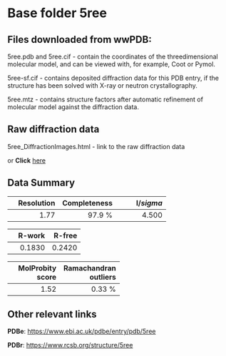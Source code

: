 # Base folder 5ree

## Files downloaded from wwPDB:

5ree.pdb and 5ree.cif - contain the coordinates of the threedimensional molecular model, and can be viewed with, for example, Coot or Pymol.

5ree-sf.cif - contains deposited diffraction data for this PDB entry, if the structure has been solved with X-ray or neutron crystallography.

5ree.mtz - contains structure factors after automatic refinement of molecular model against the diffraction data.

## Raw diffraction data

5ree_DiffractionImages.html - link to the raw diffraction data 

or **Click** [here](https://zenodo.org/record/3730629) 

## Data Summary
|   | Resolution | Completeness| I/$sigma$ |
|---|-------------:|----------------:|--------------:|
|   |1.77|97.9  %|<img width=50/>4.500|

|   | **R-work**| **R-free**   
|---|-------------:|----------------:|           
||0.1830|0.2420|

|   |**MolProbity<br>score**| **Ramachandran<br>outliers** 
|---|-------------:|----------------:|
||1.52|0.33 %|

## Other relevant links 
**PDBe**:  https://www.ebi.ac.uk/pdbe/entry/pdb/5ree
 
**PDBr**: https://www.rcsb.org/structure/5ree 

